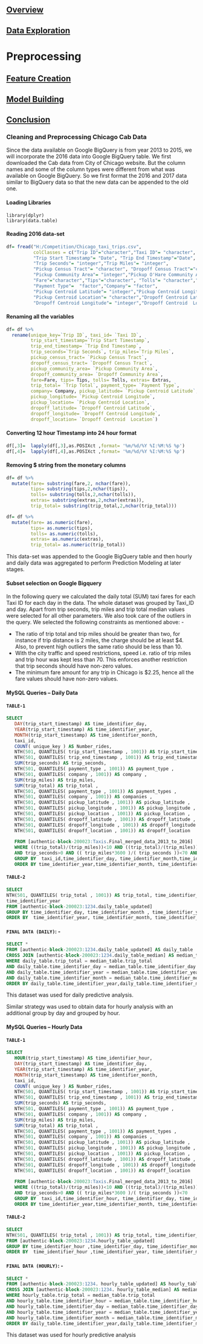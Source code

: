 ## [Overview](../index.md)

## [Data Exploration](../Data_exploration/exploration.md)

# Preprocessing

## [Feature Creation](../feature_creation/features.md)

## [Model Building](../model_building/model.md)

## [Conclusion](../conclusion/conclusion.md)

### Cleaning and Preprocessing Chicago Cab Data

Since the data available on Google BigQuery is from year 2013 to 2015, we will incorporate the 2016 data into Google BigQuery table. We first downloaded the Cab data from City of Chicago website. But the column names and some of the column types were different from what was available on Google BigQuery. So we first format the 2016 and 2017 data similar to BigQuery data so that the new data can be appended to the old one.

#### Loading Libraries
```{r}
library(dplyr)
library(data.table)
```

#### Reading 2016 data-set

```R
df= fread("H:/Competition/Chicago_taxi_trips.csv",
          colClasses = c("Trip ID"="character","Taxi ID"= "character",
          "Trip Start Timestamp"= "Date", "Trip End Timestamp"="Date", 
          "Trip Seconds"= "integer","Trip Miles"= "integer", 
          "Pickup Census Tract"= "character", "Dropoff Census Tract"="character", 
          "Pickup Community Area"= "integer","Pickup O'Hare Community Area"="integer", "Dropoff Community Area"= "integer",
          "Fare"="character","Tips"="character", "Tolls"= "character","Extras"=  "character","Trip Total"= "character",
          "Payment Type"=  "factor","Company"= "factor",
          "Pickup Centroid Latitude"= "integer","Pickup Centroid Longitude"= "integer", 
          "Pickup Centroid Location"= "character","Dropoff Centroid Latitude"= "integer",
          "Dropoff Centroid Longitude"= "integer","Dropoff Centroid  Location" ="character"))
```

#### Renaming all the variables

```R
df= df %>%
  rename(unique_key=`Trip ID`, taxi_id= `Taxi ID`,
         trip_start_timestamp=`Trip Start Timestamp`,
         trip_end_timestamp= `Trip End Timestamp`,
         trip_seconds=`Trip Seconds`, trip_miles=`Trip Miles`,
         pickup_census_tract= `Pickup Census Tract`,
         dropoff_census_tract= `Dropoff Census Tract`,
         pickup_community_area= `Pickup Community Area`,
         dropoff_community_area= `Dropoff Community Area`,
         fare=Fare, tips= Tips, tolls= Tolls, extras= Extras,
         trip_total= `Trip Total`, payment_type= `Payment Type`,
         company= Company, pickup_latitude= `Pickup Centroid Latitude`,
         pickup_longitude= `Pickup Centroid Longitude`,
         pickup_location= `Pickup Centroid Location`,
         dropoff_latitude= `Dropoff Centroid Latitude`,
         dropoff_longitude= `Dropoff Centroid Longitude`,
         dropoff_location= `Dropoff Centroid  Location`)
```
#### Converting 12 hour Timestamp into 24 hour format

```R
df[,3]=  lapply(df[,3],as.POSIXct ,format= '%m/%d/%Y %I:%M:%S %p')
df[,4]=  lapply(df[,4],as.POSIXct ,format= '%m/%d/%Y %I:%M:%S %p')
```
#### Removing $ string from the monetary columns
```R
df= df %>%
  mutate(fare= substring(fare,2, nchar(fare)),
         tips= substring(tips,2,nchar(tips)),
         tolls= substring(tolls,2,nchar(tolls)),
         extras= substring(extras,2,nchar(extras)),
         trip_total= substring(trip_total,2,nchar(trip_total)))

df= df %>%
  mutate(fare= as.numeric(fare),
         tips= as.numeric(tips),
         tolls= as.numeric(tolls),
         extras= as.numeric(extras),
         trip_total= as.numeric(trip_total))
```

This data-set was appended to the Google BigQuery table and then hourly and daily data was aggregated to perform Prediction Modeling at later stages.

#### Subset selection on Google Bigquery

In the following query we calculated the daily total (SUM) taxi fares for each Taxi ID for each day in the data. The whole dataset was grouped by Taxi_ID and day. Apart from trip seconds, trip miles and trip total median values were selected for all other parameters. We also took care of the outliers in the query. We selected the following constraints as mentioned above: -
* The ratio of trip total and trip miles should be greater than two, for instance if trip distance is 2 miles, the charge should be at least $4. Also, to prevent high outliers the same ratio should be less than 10.
* With the city traffic and speed restrictions, speed i.e. ratio of trip miles and trip hour was kept less than 70. This enforces another restriction that trip seconds should have non-zero values. 
* The minimum fare amount for any trip in Chicago is $2.25, hence all the fare values should have non-zero values. 

#### MySQL Queries – Daily Data
#### `TABLE-1`

```sql
SELECT
   DAY(trip_start_timestamp) AS time_identifier_day,
   YEAR(trip_start_timestamp) AS time_identifier_year,
   MONTH(trip_start_timestamp) AS time_identifier_month,
   taxi_id,
   COUNT( unique_key ) AS Number_rides,
   NTH(501, QUANTILES( trip_start_timestamp , 1001)) AS trip_start_timestamp ,
   NTH(501, QUANTILES( trip_end_timestamp , 1001)) AS trip_end_timestamp ,
   SUM(trip_seconds) AS trip_seconds,
   NTH(501, QUANTILES( payment_type , 1001)) AS payment_type ,
   NTH(501, QUANTILES( company , 1001)) AS company ,
   SUM(trip_miles) AS trip_miles,
   SUM(trip_total) AS trip_total ,
   NTH(501, QUANTILES( payment_type , 1001)) AS payment_types ,
   NTH(501, QUANTILES( company , 1001)) AS companies ,
   NTH(501, QUANTILES( pickup_latitude , 1001)) AS pickup_latitude ,
   NTH(501, QUANTILES( pickup_longitude , 1001)) AS pickup_longitude ,
   NTH(501, QUANTILES( pickup_location , 1001)) AS pickup_location ,
   NTH(501, QUANTILES( dropoff_latitude , 1001)) AS dropoff_latitude ,
   NTH(501, QUANTILES( dropoff_longitude , 1001)) AS dropoff_longitude ,
   NTH(501, QUANTILES( dropoff_location , 1001)) AS dropoff_location  
   
   FROM [authentic-block-200023:Taxis.Final_merged_data_2013_to_2016] 
   WHERE ((trip_total)/(trip_miles))<10 AND ((trip_total)/(trip_miles))>2 AND trip_total>0 AND trip_miles>0 
   AND trip_seconds>0 AND (( trip_miles*3600 )/( trip_seconds ))<70 AND
   GROUP BY  taxi_id,time_identifier_day, time_identifier_month,time_identifier_year
   ORDER BY time_identifier_year,time_identifier_month, time_identifier_day
```

#### `TABLE-2`

```sql
SELECT 
NTH(501, QUANTILES( trip_total , 1001)) AS trip_total, time_identifier_day, time_identifier_month,
time_identifier_year 
FROM [authentic-block-200023:1234.daily_table_updated] 
GROUP BY time_identifier_day, time_identifier_month , time_identifier_year
ORDER BY  time_identifier_year, time_identifier_month, time_identifier_day
```

#### `FINAL DATA (DAILY)`: -

```sql
SELECT * 
FROM [authentic-block-200023:1234.daily_table_updated] AS daily_table
CROSS JOIN [authentic-block-200023:1234.daily_table_median] AS median_table
WHERE daily_table.trip_total = median_table.trip_total 
AND daily_table.time_identifier_day = median_table.time_identifier_day
AND daily_table.time_identifier_year = median_table.time_identifier_year 
AND daily_table.time_identifier_month = median_table.time_identifier_month
ORDER BY daily_table.time_identifier_year,daily_table.time_identifier_month,daily_table.time_identifier_day
```
This dataset was used for daily predictive analysis.

Similar strategy was used to obtain data for hourly analysis with an additional group by day and grouped by hour.

#### MySQL Queries – Hourly Data

#### `TABLE-1`

```sql
SELECT
   HOUR(trip_start_timestamp) AS time_identifier_hour,
   DAY(trip_start_timestamp) AS time_identifier_day,
   YEAR(trip_start_timestamp) AS time_identifier_year,
   MONTH(trip_start_timestamp) AS time_identifier_month,
   taxi_id,
   COUNT( unique_key ) AS Number_rides,
   NTH(501, QUANTILES( trip_start_timestamp , 1001)) AS trip_start_timestamp ,
   NTH(501, QUANTILES( trip_end_timestamp , 1001)) AS trip_end_timestamp ,
   SUM(trip_seconds) AS trip_seconds,
   NTH(501, QUANTILES( payment_type , 1001)) AS payment_type ,
   NTH(501, QUANTILES( company , 1001)) AS company ,
   SUM(trip_miles) AS trip_miles,
   SUM(trip_total) AS trip_total ,
   NTH(501, QUANTILES( payment_type , 1001)) AS payment_types ,
   NTH(501, QUANTILES( company , 1001)) AS companies ,
   NTH(501, QUANTILES( pickup_latitude , 1001)) AS pickup_latitude ,
   NTH(501, QUANTILES( pickup_longitude , 1001)) AS pickup_longitude ,
   NTH(501, QUANTILES( pickup_location , 1001)) AS pickup_location ,
   NTH(501, QUANTILES( dropoff_latitude , 1001)) AS dropoff_latitude ,
   NTH(501, QUANTILES( dropoff_longitude , 1001)) AS dropoff_longitude ,
   NTH(501, QUANTILES( dropoff_location , 1001)) AS dropoff_location  
   
   FROM [authentic-block-200023:Taxis.Final_merged_data_2013_to_2016] 
   WHERE ((trip_total)/(trip_miles))<10 AND ((trip_total)/(trip_miles))>2 AND trip_total>0 AND trip_miles>0 
   AND trip_seconds>0 AND (( trip_miles*3600 )/( trip_seconds ))<70
   GROUP BY  taxi_id,time_identifier_hour, time_identifier_day, time_identifier_month,time_identifier_year
   ORDER BY time_identifier_year,time_identifier_month, time_identifier_day
```

#### `TABLE-2`

```sql
SELECT 
NTH(501, QUANTILES( trip_total , 1001)) AS trip_total, time_identifier_hour, time_identifier_day, time_identifier_month, time_identifier_year 
FROM [authentic-block-200023:1234.hourly_table_updated] 
GROUP BY time_identifier_hour ,time_identifier_day, time_identifier_month , time_identifier_year
ORDER BY  time_identifier_hour ,time_identifier_year, time_identifier_month, time_identifier_day
```

#### `FINAL DATA (HOURLY)`: -

```sql
SELECT * 
FROM [authentic-block-200023:1234. hourly_table_updated] AS hourly_table
CROSS JOIN [authentic-block-200023:1234. hourly_table_median] AS median_table
WHERE hourly_table.trip_total = median_table.trip_total 
AND hourly_table.time_identifier_hour = median_table.time_identifier_hour
AND hourly_table.time_identifier_day = median_table.time_identifier_day
AND hourly_table.time_identifier_year = median_table.time_identifier_year 
AND hourly_table.time_identifier_month = median_table.time_identifier_month
ORDER BY daily_table.time_identifier_year,daily_table.time_identifier_month,daily_table.time_identifier_day, time_identifier_hour
```

This dataset was used for hourly predictive analysis
